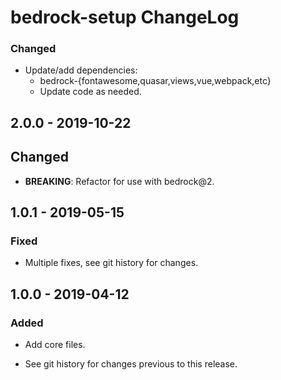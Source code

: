 # bedrock-setup ChangeLog

### Changed
- Update/add dependencies:
  - bedrock-{fontawesome,quasar,views,vue,webpack,etc}
  - Update code as needed.

## 2.0.0 - 2019-10-22

## Changed
- **BREAKING**: Refactor for use with bedrock@2.

## 1.0.1 - 2019-05-15

### Fixed
- Multiple fixes, see git history for changes.

## 1.0.0 - 2019-04-12

### Added
- Add core files.

- See git history for changes previous to this release.
